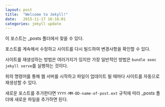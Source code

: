 ```yaml
---
layout: post
title:  "Welcome to Jekyll!"
date:   2015-11-17 16:16:01
categories: jekyll update
---
```

이 포스트는 _posts 폴더에서 찾을 수 있다.

포스트를 계속해서 수정하고 사이트를 다시 빌드하여 변경사항을 확인할 수 있다.

사이트를 재생성하는 방법은 여러가지가 있지만 가장 일반적인 방법은 `bundle exec jekyll serve`를 실행하는 것이다.

위의 명령어를 통해 웹 서버를 시작하고 파일이 업데이트 될 때마다 사이트를 자동으로 재생성할 수 있다.

새로운 포스트를 추가한다면 `YYYY-MM-DD-name-of-post.ext` 규칙에 따라 _posts 폴더에 새로운 파일을 추가하면 된다.
